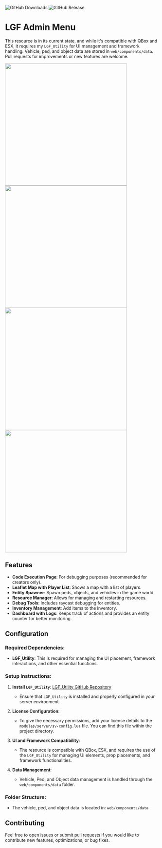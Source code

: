 ![GitHub Downloads](https://img.shields.io/github/downloads/ENT510/LGF_AdminMenu/total?logo=github)
![GitHub Release](https://img.shields.io/github/v/release/ENT510/LGF_AdminMenu?logo=github)

# LGF Admin Menu

This resource is in its current state, and while it's compatible with QBox and ESX, it requires my `LGF_Utility` for UI management and framework handling. Vehicle, ped, and object data are stored in `web/components/data`. Pull requests for improvements or new features are welcome.

<img src="https://github.com/user-attachments/assets/a682fa1d-83ad-4f56-a115-46698222dfd8" width="400" />
<img src="https://github.com/user-attachments/assets/6c5ed6ed-8f3f-41e6-9c15-53652f55e9ab" width="400" />
<img src="https://github.com/user-attachments/assets/26d6046a-abdf-4687-aec0-003a561d2417" width="400" />
<img src="https://github.com/user-attachments/assets/542d1883-eb0b-4c6f-a0bc-aa3e37a4af49" width="400" />

## Features
- **Code Execution Page**: For debugging purposes (recommended for creators only).
- **Leaflet Map with Player List**: Shows a map with a list of players.
- **Entity Spawner**: Spawn peds, objects, and vehicles in the game world.
- **Resource Manager**: Allows for managing and restarting resources.
- **Debug Tools**: Includes raycast debugging for entities.
- **Inventory Management**: Add items to the inventory.
- **Dashboard with Logs**: Keeps track of actions and provides an entity counter for better monitoring.

## Configuration

### Required Dependencies:
- **LGF_Utility**: This is required for managing the UI placement, framework interactions, and other essential functions.

### Setup Instructions:
1. **Install `LGF_Utility`**: [LGF_Utility GitHub Repository](https://github.com/Legacy-Scripts/LGF_Utility)
   - Ensure that `LGF_Utility` is installed and properly configured in your server environment.

2. **License Configuration**:
   - To give the necessary permissions, add your license details to the `modules/server/sv-config.lua` file. You can find this file within the project directory.

3. **UI and Framework Compatibility**:
   - The resource is compatible with QBox, ESX, and requires the use of the `LGF_Utility` for managing UI elements, prop placements, and framework functionalities.

4. **Data Management**:
   - Vehicle, Ped, and Object data management is handled through the `web/components/data` folder.

### Folder Structure:
- The vehicle, ped, and object data is located in: `web/components/data`

## Contributing

Feel free to open issues or submit pull requests if you would like to contribute new features, optimizations, or bug fixes.
